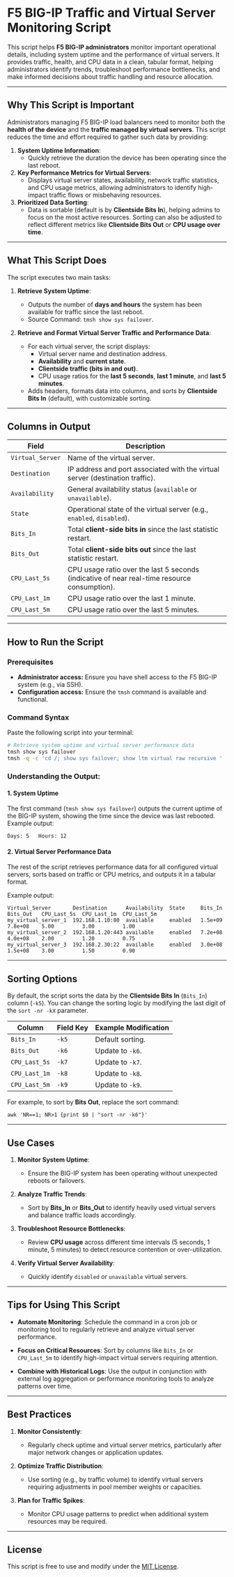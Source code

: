 # F5 BIG-IP Traffic and Virtual Server Monitoring Script

This script helps **F5 BIG-IP administrators** monitor important operational details, including system uptime and the performance of virtual servers. It provides traffic, health, and CPU data in a clean, tabular format, helping administrators identify trends, troubleshoot performance bottlenecks, and make informed decisions about traffic handling and resource allocation.

---

## **Why This Script is Important**

Administrators managing F5 BIG-IP load balancers need to monitor both the **health of the device** and the **traffic managed by virtual servers**. This script reduces the time and effort required to gather such data by providing:
1. **System Uptime Information**:
   - Quickly retrieve the duration the device has been operating since the last reboot.
2. **Key Performance Metrics for Virtual Servers**:
   - Displays virtual server states, availability, network traffic statistics, and CPU usage metrics, allowing administrators to identify high-impact traffic flows or misbehaving resources.
3. **Prioritized Data Sorting**:
   - Data is sortable (default is by **Clientside Bits In**), helping admins to focus on the most active resources. Sorting can also be adjusted to reflect different metrics like **Clientside Bits Out** or **CPU usage over time**.

---

## **What This Script Does**

The script executes two main tasks:
1. **Retrieve System Uptime**:
   - Outputs the number of **days and hours** the system has been available for traffic since the last reboot.
   - Source Command: `tmsh show sys failover`.

2. **Retrieve and Format Virtual Server Traffic and Performance Data**:
   - For each virtual server, the script displays:
     - Virtual server name and destination address.
     - **Availability** and **current state**.
     - **Clientside traffic (bits in and out)**.
     - CPU usage ratios for the **last 5 seconds**, **last 1 minute**, and **last 5 minutes**.
   - Adds headers, formats data into columns, and sorts by **Clientside Bits In** (default), with customizable sorting.

---

## **Columns in Output**

| **Field**            | **Description**                                                                                             |
|----------------------|-------------------------------------------------------------------------------------------------------------|
| `Virtual_Server`     | Name of the virtual server.                                                                                 |
| `Destination`        | IP address and port associated with the virtual server (destination traffic).                               |
| `Availability`       | General availability status (`available` or `unavailable`).                                                 |
| `State`              | Operational state of the virtual server (e.g., `enabled`, `disabled`).                                      |
| `Bits_In`            | Total **client-side bits in** since the last statistic restart.                                             |
| `Bits_Out`           | Total **client-side bits out** since the last statistic restart.                                            |
| `CPU_Last_5s`        | CPU usage ratio over the last 5 seconds (indicative of near real-time resource consumption).                 |
| `CPU_Last_1m`        | CPU usage ratio over the last 1 minute.                                                                     |
| `CPU_Last_5m`        | CPU usage ratio over the last 5 minutes.                                                                    |

---

## **How to Run the Script**

### **Prerequisites**
- **Administrator access:** Ensure you have shell access to the F5 BIG-IP system (e.g., via SSH).
- **Configuration access:** Ensure the `tmsh` command is available and functional.

### **Command Syntax**
Paste the following script into your terminal:

```bash
# Retrieve system uptime and virtual server performance data
tmsh show sys failover
tmsh -q -c 'cd /; show sys failover; show ltm virtual raw recursive ' | (echo "Virtual_Server Destination Availability State Bits_In Bits_Out CPU_Last_5s CPU_Last_1m CPU_Last_5m" && awk '/Ltm::Virtual/ {printf $3" "} /Destination/ {printf $3 " "} /Availability/ {printf $3 " "} /State/ {printf $3" "} /Bits In/ {printf $3 " "} /Bits Out/ {printf $3 " "} /Last 5 Seconds/ {printf $4 " "} /Last 1 Minute/ {printf $4 " "} /Last 5 Minutes/ {printf $4 "\n"}'; ) | column -t | awk 'NR==1; NR>1 {print $0 | "sort -nr -k5"}'
```

### **Understanding the Output:**

#### **1. System Uptime**
The first command (`tmsh show sys failover`) outputs the current uptime of the BIG-IP system, showing the time since the device was last rebooted. Example output:
```plaintext
Days: 5   Hours: 12
```

#### **2. Virtual Server Performance Data**
The rest of the script retrieves performance data for all configured virtual servers, sorts based on traffic or CPU metrics, and outputs it in a tabular format.

Example output:
```plaintext
Virtual_Server       Destination      Availability  State     Bits_In   Bits_Out   CPU_Last_5s  CPU_Last_1m  CPU_Last_5m
my_virtual_server_1  192.168.1.10:80  available     enabled   1.5e+09   7.8e+08    5.00         3.00         1.00
my_virtual_server_2  192.168.1.20:443 available     enabled   7.2e+08   4.0e+08    2.00         1.20         0.75
my_virtual_server_3  192.168.2.30:22  available     enabled   3.0e+08   1.5e+08    3.00         1.50         0.90
```

---

## **Sorting Options**

By default, the script sorts the data by the **Clientside Bits In** (`Bits_In`) column (`-k5`). You can change the sorting logic by modifying the last digit of the `sort -nr -kX` parameter.

| **Column**      | **Field Key** | **Example Modification** |
|------------------|---------------|---------------------------|
| `Bits_In`        | `-k5`         | Default sorting.          |
| `Bits_Out`       | `-k6`         | Update to `-k6`.          |
| `CPU_Last_5s`    | `-k7`         | Update to `-k7`.          |
| `CPU_Last_1m`    | `-k8`         | Update to `-k8`.          |
| `CPU_Last_5m`    | `-k9`         | Update to `-k9`.          |

For example, to sort by **Bits Out**, replace the sort command:
```shell
awk 'NR==1; NR>1 {print $0 | "sort -nr -k6"}'
```

---

## **Use Cases**

1. **Monitor System Uptime**:
   - Ensure the BIG-IP system has been operating without unexpected reboots or failovers.

2. **Analyze Traffic Trends**:
   - Sort by **Bits_In** or **Bits_Out** to identify heavily used virtual servers and balance traffic loads accordingly.

3. **Troubleshoot Resource Bottlenecks**:
   - Review **CPU usage** across different time intervals (5 seconds, 1 minute, 5 minutes) to detect resource contention or over-utilization.

4. **Verify Virtual Server Availability**:
   - Quickly identify `disabled` or `unavailable` virtual servers.

---

## **Tips for Using This Script**

- **Automate Monitoring**:
  Schedule the command in a cron job or monitoring tool to regularly retrieve and analyze virtual server performance.

- **Focus on Critical Resources**:
  Sort by columns like `Bits_In` or `CPU_Last_5m` to identify high-impact virtual servers requiring attention.

- **Combine with Historical Logs**:
  Use the output in conjunction with external log aggregation or performance monitoring tools to analyze patterns over time.

---

## **Best Practices**

1. **Monitor Consistently**:
   - Regularly check uptime and virtual server metrics, particularly after major network changes or application updates.

2. **Optimize Traffic Distribution**:
   - Use sorting (e.g., by traffic volume) to identify virtual servers requiring adjustments in pool member weights or capacities.

3. **Plan for Traffic Spikes**:
   - Monitor CPU usage patterns to predict when additional system resources may be required.

---

## **License**

This script is free to use and modify under the [MIT License](LICENSE).
